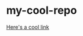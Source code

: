 # my-cool-repo

[Here's a cool link](https://www.metricminer.org/)


<!-- Google tag (gtag.js) -->
<script async src="https://www.googletagmanager.com/gtag/js?id=G-1MVMHK4JME"></script>
<script>
  window.dataLayer = window.dataLayer || [];
  function gtag(){dataLayer.push(arguments);}
  gtag('js', new Date());

  gtag('config', 'G-1MVMHK4JME');
</script>
